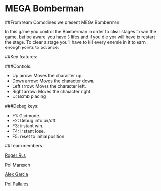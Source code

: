 # MEGA Bomberman

##From team Comodines we present MEGA Bomberman:

In this game you control the Bomberman in order to clear stages to win the game, but be aware, you have 3 lifes and if you die you will have to restart the stage. To clear a stage you'll have to kill every enemie in it to earn enough points to advance.

##Key features:

###Controls:

- Up arrow: Moves the character up.
- Down arrow: Moves the character down.
- Left arrow: Moves the character left.
- Right arrow: Moves the character right.
- D: Bomb placing.

###Debug keys:

- F1: Godmode.
- F2: Debug info on/off.
- F3: instant win.
- F4: Instant lose.
- F5: reset to initial position.

##Team members

[Roger Rus](https://github.com/rusroger)

[Pol Maresch](https://github.com/rayolop20)

[Alex Garcia](https://github.com/MaralGS)

[Pol Pallares](https://github.com/Zeta115)


